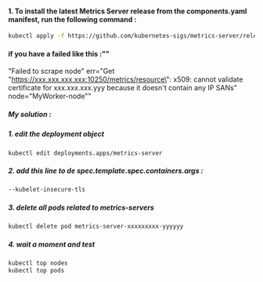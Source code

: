 #### 1. To install the latest Metrics Server release from the components.yaml manifest, run the following command :
```sh
kubectl apply -f https://github.com/kubernetes-sigs/metrics-server/releases/latest/download/components.yaml
```
#### if you have a failed like this :""
"Failed to scrape node" err="Get \"https://xxx.xxx.xxx.xxx:10250/metrics/resource\": x509: cannot validate certificate for xxx.xxx.xxx.yyy because it doesn't contain any IP SANs" node="MyWorker-node""

##### My solution :
##### 1. edit the deployment object
```sh
kubectl edit deployments.apps/metrics-server
``` 
##### 2. add this line to de spec.template.spec.containers.args :
```sh
--kubelet-insecure-tls
```
##### 3. delete all pods related to metrics-servers
```sh
kubectl delete pod metrics-server-xxxxxxxxx-yyyyyy
```
##### 4. wait a moment and test 
```sh
kubectl top nodes
kubectl top pods
```

